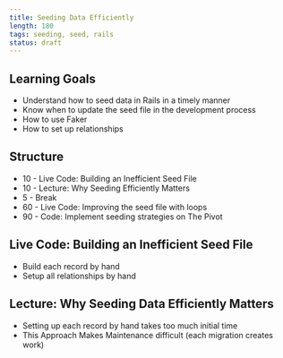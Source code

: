 ```yaml
---
title: Seeding Data Efficiently
length: 180
tags: seeding, seed, rails
status: draft
---
```


## Learning Goals

* Understand how to seed data in Rails in a timely manner
* Know when to update the seed file in the development process
* How to use Faker
* How to set up relationships

## Structure

* 10 - Live Code: Building an Inefficient Seed File
* 10 - Lecture: Why Seeding Efficiently Matters
* 5 - Break
* 60 - Live Code: Improving the seed file with loops
* 90 - Code: Implement seeding strategies on The Pivot

## Live Code: Building an Inefficient Seed File

* Build each record by hand
* Setup all relationships by hand

## Lecture: Why Seeding Data Efficiently Matters

* Setting up each record by hand takes too much initial time
* This Approach Makes Maintenance difficult (each migration creates work)


